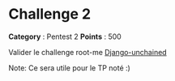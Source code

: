 # Challenge 2

**Category** : Pentest 2
**Points** : 500

Valider le challenge root-me [Django-unchained](https://www.root-me.org/fr/Challenges/Realiste/Django-unchained)

Note: Ce sera utile pour le TP noté :)



